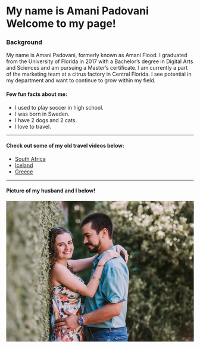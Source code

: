 <html lang="en">
    <h1>My name is Amani Padovani<br>Welcome to my page!
    </h1>
    <h3>Background</h3>
    <p>My name is Amani Padovani, formerly known as Amani Flood. I graduated from the University of Florida in 2017 with a Bachelor’s degree in Digital Arts and Sciences and am pursuing a Master’s certificate. I am currently a part of the marketing team at a citrus factory in Central Florida. I see potential in my department and want to continue to grow within my field. </p>
    
<h4>Few fun facts about me:</h4>
<ul>
  <li>I used to play soccer in high school.</li>
  <li>I was born in Sweden.</li>
  <li>I have 2 dogs and 2 cats.</li>
  <li>I love to travel.</li>
</ul> 
<hr>
<h4>Check out some of my old travel videos below:</h4>
<ul>
  <li>
    <a href="https://www.youtube.com/watch?v=OD0QA40FvtA&t=4s&ab_channel=AmaniFlood">South Africa</a>
  </li>
  <li>
    <a href="https://www.youtube.com/watch?v=gy-wxE0jIUM&t=41s&ab_channel=AmaniFlood">Iceland</a>
  </li>
  <li>
    <a href="https://www.youtube.com/watch?v=5fP6VvsPs-I&t=35s&ab_channel=AmaniFlood">Greece</a>
  </li>
</ul>
<hr>
<h4>Picture of my husband and I below!</h4>
<img src="test.png" alt="Amani and Mike">

</html>